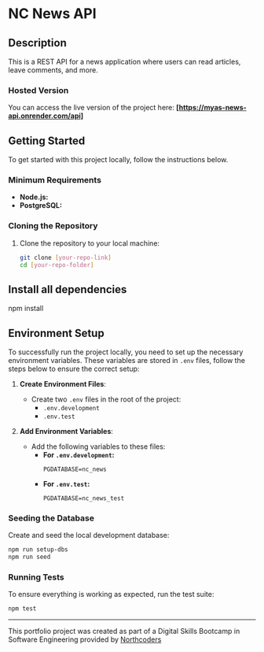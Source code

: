 # NC News API

## Description
This is a REST API for a news application where users can read articles, leave comments, and more.  

### Hosted Version

You can access the live version of the project here: **[https://myas-news-api.onrender.com/api]**

## Getting Started

To get started with this project locally, follow the instructions below.

### Minimum Requirements

- **Node.js:**
- **PostgreSQL:** 

### Cloning the Repository

1. Clone the repository to your local machine:

   ```bash
   git clone [your-repo-link]
   cd [your-repo-folder]

## Install all dependencies

npm install

## Environment Setup

To successfully run the project locally, you need to set up the necessary environment variables. These variables are stored in `.env` files, follow the steps below to ensure the correct setup:

1. **Create Environment Files**: 
   - Create two `.env` files in the root of the project:
     - `.env.development`
     - `.env.test`

2. **Add Environment Variables**:
   - Add the following variables to these files:
     - **For `.env.development`:**
       ```env
       PGDATABASE=nc_news
       ```
     - **For `.env.test`:**
       ```env
       PGDATABASE=nc_news_test
       ```
       
### Seeding the Database

Create and seed the local development database:

```bash
npm run setup-dbs
npm run seed
```
### Running Tests

To ensure everything is working as expected, run the test suite:

```bash
npm test
```
---

This portfolio project was created as part of a Digital Skills Bootcamp in Software Engineering provided by [Northcoders](https://northcoders.com/)
